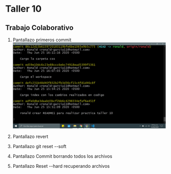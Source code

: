 # Taller 10
## Trabajo Colaborativo

1. Pantallazo primeros commit
![alt text](img/Imagen.jpg "Pantallazo")

2. Pantallazo revert

3. Pantallazo git reset --soft

4. Pantallazo Commit borrando todos los archivos 

5. Pantallazo Reset --hard  recuperando archivos
